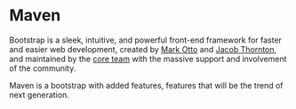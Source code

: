Maven
=====

Bootstrap is a sleek, intuitive, and powerful front-end framework for faster and easier web development, created by <a href="http://twitter.com/mdo">Mark Otto</a> and <a href="http://twitter.com/fat">Jacob Thornton</a>, and maintained by the <a href="https://github.com/twbs?tab=members">core team</a> with the massive support and involvement of the community. 

Maven is a bootstrap with added features, features that will be the trend of next generation.
